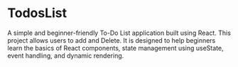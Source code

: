 # TodosList
A simple and beginner-friendly To-Do List application built using React. This project allows users to add and Delete. It is designed to help beginners learn the basics of React components, state management using useState, event handling, and dynamic rendering.
